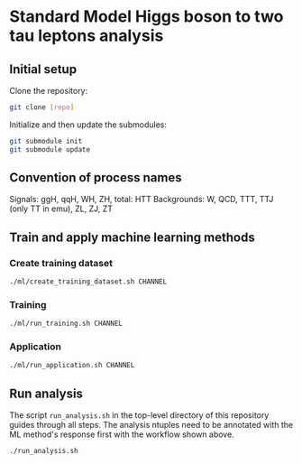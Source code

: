 # Standard Model Higgs boson to two tau leptons analysis

## Initial setup
Clone the repository:
```sh
git clone [repo]
```

Initialize and then update the submodules:
```sh
git submodule init
git submodule update
```

## Convention of process names
Signals: ggH, qqH, WH, ZH, total: HTT
Backgrounds: W, QCD, TTT, TTJ (only TT in emu), ZL, ZJ, ZT

## Train and apply machine learning methods

### Create training dataset

```bash
./ml/create_training_dataset.sh CHANNEL
```

### Training

```bash
./ml/run_training.sh CHANNEL
```

### Application

```bash
./ml/run_application.sh CHANNEL
```

## Run analysis

The script `run_analysis.sh` in the top-level directory of this repository guides through all steps. The analysis ntuples need to be annotated with the ML method's response first with the workflow shown above.

```bash
./run_analysis.sh
```
